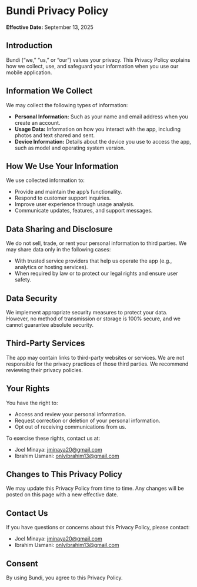 # Bundi Privacy Policy

**Effective Date:** September 13, 2025  

## Introduction  
Bundi (“we,” “us,” or “our”) values your privacy. This Privacy Policy explains how we collect, use, and safeguard your information when you use our mobile application.  

## Information We Collect  
We may collect the following types of information:  
- **Personal Information:** Such as your name and email address when you create an account.  
- **Usage Data:** Information on how you interact with the app, including photos and text shared and sent.  
- **Device Information:** Details about the device you use to access the app, such as model and operating system version.  

## How We Use Your Information  
We use collected information to:  
- Provide and maintain the app’s functionality.  
- Respond to customer support inquiries.  
- Improve user experience through usage analysis.  
- Communicate updates, features, and support messages.  

## Data Sharing and Disclosure  
We do not sell, trade, or rent your personal information to third parties. We may share data only in the following cases:  
- With trusted service providers that help us operate the app (e.g., analytics or hosting services).  
- When required by law or to protect our legal rights and ensure user safety.  

## Data Security  
We implement appropriate security measures to protect your data. However, no method of transmission or storage is 100% secure, and we cannot guarantee absolute security.  

## Third-Party Services  
The app may contain links to third-party websites or services. We are not responsible for the privacy practices of those third parties. We recommend reviewing their privacy policies.  

## Your Rights  
You have the right to:  
- Access and review your personal information.  
- Request correction or deletion of your personal information.  
- Opt out of receiving communications from us.  

To exercise these rights, contact us at:  
- Joel Minaya: [jminaya20@gmail.com](mailto:jminaya20@gmail.com)  
- Ibrahim Usmani: [onlyibrahim13@gmail.com](mailto:onlyibrahim13@gmail.com)  

## Changes to This Privacy Policy  
We may update this Privacy Policy from time to time. Any changes will be posted on this page with a new effective date.  

## Contact Us  
If you have questions or concerns about this Privacy Policy, please contact:  
- Joel Minaya: [jminaya20@gmail.com](mailto:jminaya20@gmail.com)  
- Ibrahim Usmani: [onlyibrahim13@gmail.com](mailto:onlyibrahim13@gmail.com)  

## Consent  
By using Bundi, you agree to this Privacy Policy.  
